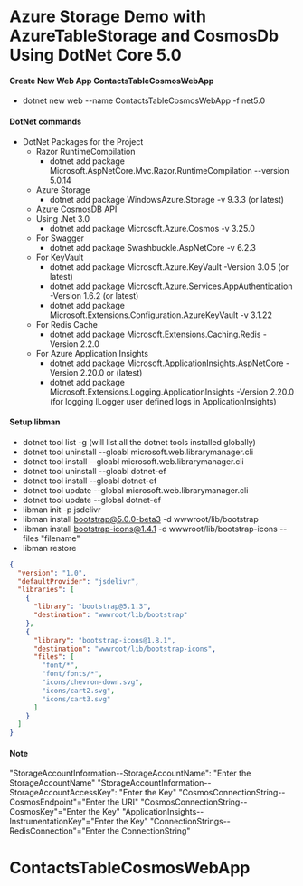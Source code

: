 # Azure Storage Demo with AzureTableStorage and CosmosDb Using DotNet Core 5.0

#### Create New Web App ContactsTableCosmosWebApp

- dotnet new web --name ContactsTableCosmosWebApp -f net5.0

#### DotNet commands

- DotNet Packages for the Project
  - Razor RuntimeCompilation
    - dotnet add package Microsoft.AspNetCore.Mvc.Razor.RuntimeCompilation --version 5.0.14
  - Azure Storage
    - dotnet add package WindowsAzure.Storage -v 9.3.3 (or latest)
  - Azure CosmosDB API
  - Using .Net 3.0
    - dotnet add package Microsoft.Azure.Cosmos -v 3.25.0
  - For Swagger
    - dotnet add package Swashbuckle.AspNetCore -v 6.2.3
  - For KeyVault
    - dotnet add package Microsoft.Azure.KeyVault -Version 3.0.5 (or latest)
    - dotnet add package Microsoft.Azure.Services.AppAuthentication -Version 1.6.2 (or latest)
    - dotnet add package Microsoft.Extensions.Configuration.AzureKeyVault -v 3.1.22
  - For Redis Cache
    - dotnet add package Microsoft.Extensions.Caching.Redis -Version 2.2.0
  - For Azure Application Insights
    - dotnet add package Microsoft.ApplicationInsights.AspNetCore -Version 2.20.0 or (latest)
    - dotnet add package Microsoft.Extensions.Logging.ApplicationInsights -Version 2.20.0 (for logging ILogger user defined logs in ApplicationInsights)

#### Setup libman

- dotnet tool list -g (will list all the dotnet tools installed globally)
- dotnet tool uninstall --gloabl microsoft.web.librarymanager.cli
- dotnet tool install --gloabl microsoft.web.librarymanager.cli
- dotnet tool uninstall --gloabl dotnet-ef
- dotnet tool install --gloabl dotnet-ef
- dotnet tool update --global microsoft.web.librarymanager.cli
- dotnet tool update --global dotnet-ef
- libman init -p jsdelivr
- libman install bootstrap@5.0.0-beta3 -d wwwroot/lib/bootstrap
- libman install bootstrap-icons@1.4.1 -d wwwroot/lib/bootstrap-icons --files "filename"
- libman restore

```json
{
  "version": "1.0",
  "defaultProvider": "jsdelivr",
  "libraries": [
    {
      "library": "bootstrap@5.1.3",
      "destination": "wwwroot/lib/bootstrap"
    },
    {
      "library": "bootstrap-icons@1.8.1",
      "destination": "wwwroot/lib/bootstrap-icons",
      "files": [
        "font/*",
        "font/fonts/*",
        "icons/chevron-down.svg",
        "icons/cart2.svg",
        "icons/cart3.svg"
      ]
    }
  ]
}
```

#### Note

"StorageAccountInformation--StorageAccountName": "Enter the StorageAccountName"
"StorageAccountInformation--StorageAccountAccessKey": "Enter the Key"
"CosmosConnectionString--CosmosEndpoint"="Enter the URI"
"CosmosConnectionString--CosmosKey"="Enter the Key"
"ApplicationInsights--InstrumentationKey"="Enter the Key"
"ConnectionStrings--RedisConnection"="Enter the ConnectionString"
# ContactsTableCosmosWebApp
